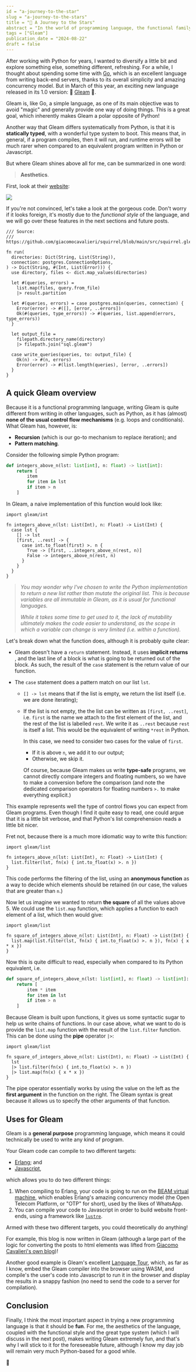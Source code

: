 ```yaml
---
id = "a-journey-to-the-star"
slug = "a-journey-to-the-stars"
title = "💫 A Journey to the Stars"
abstract = "In the world of programming language, the functional family of language tends to stand out because of the way unmistakably different style programs end up being written in. Although most languages espouse some form of 'functional style', e.g. with functions such as map, filter and reduce, the 'true' functional programming language commit to that style 100%. In this post, I discuss an exciting and relatively new programming language called Gleam, which have caught my eye and peaked my interest, so much that I've decided to start a few projects in it!"
tags = ["Gleam"]
publication_date = "2024-08-22"
draft = false
---
```


After working with Python for years, I wanted to diversify a little bit and
explore something else, something different, refreshing. For a while, I thought
about spending some time with [Go](https://go.dev/), which is an excellent
language from writing back-end servers, thanks to its overall simplicity and
amazing concurrency model. But in March of this year, an exciting new language
released in its 1.0 version: 💫 [Gleam](https://gleam.run/news/gleam-version-1/)
💫.

Gleam is, like Go, a simple language, as one of its main objective was to avoid
"magic" and generally provide one way of doing things. This is a great goal,
which inherently makes Gleam a polar opposite of Python!

Another way that Gleam differs systematically from Python, is that it is
**statically typed**, with a wonderful type system to boot. This means that, in
general, if a program compiles, then it will run, and runtime errors will be much
rarer when compared to an equivalent program written in Python or Javascript.

But where Gleam shines above all for me, can be summarized in one word:

> **Aesthetics**.

First, look at their [website](https://gleam.run):

![](/images/gleam_website_banner.png)

If you're not convinced, let's take a look at the gorgeous code. Don't worry
if it looks foreign, it's mostly due to the _functional style_ of the language, and
we will go over these features in the next sections and future posts.

```gleam
/// Source:
/// https://github.com/giacomocavalieri/squirrel/blob/main/src/squirrel.gleam

fn run(
  directories: Dict(String, List(String)),
  connection: postgres.ConnectionOptions,
) -> Dict(String, #(Int, List(Error))) {
  use directory, files <- dict.map_values(directories)

  let #(queries, errors) =
    list.map(files, query.from_file)
    |> result.partition

  let #(queries, errors) = case postgres.main(queries, connection) {
    Error(error) -> #([], [error, ..errors])
    Ok(#(queries, type_errors)) -> #(queries, list.append(errors, type_errors))
  }

  let output_file =
    filepath.directory_name(directory)
    |> filepath.join("sql.gleam")

  case write_queries(queries, to: output_file) {
    Ok(n) -> #(n, errors)
    Error(error) -> #(list.length(queries), [error, ..errors])
  }
}
```

## A quick Gleam overview

Because it is a functional programming language, writing Gleam is quite
different from writing in other languages, such as Python, as it has (almost)
**none of the usual control flow mechanisms** (e.g. loops and conditionals).
What Gleam has, however, is:

- **Recursion** (which is our go-to mechanism to replace iteration); and
- **Pattern matching**.

Consider the following simple Python program:

```python
def integers_above_n(lst: list[int], n: float) -> list[int]:
    return [
        item
        for item in lst
        if item > n
    ]
```

In Gleam, a naive implementation of this function would look like:

```gleam
import gleam/int

fn integers_above_n(lst: List(Int), n: Float) -> List(Int) {
  case lst {
    [] -> lst
    [first, ..rest] -> {
      case int.to_float(first) >. n {
        True -> [first, ..integers_above_n(rest, n)]
        False -> integers_above_n(rest, n)
      }
    }
  }
}
```

> _You may wonder why I've chosen to write the Python implementation to return a new list rather than mutate the original list. This is because variables are all immutable in Gleam, as it is usual for functional languages._
>
> _While it takes some time to get used to it, the lack of mutability ultimately makes the code easier to understand, as the scope in which a variable can change is very limited (i.e. within a function)._

Let's break down what the function does, although it is probably quite clear:

- Gleam doesn't have a `return` statement. Instead, it uses **implicit returns**
  , and the last line of a block is what is going to be returned out of the block.
  As such, the result of the `case` statement is the return value of our function.

- The `case` statement does a pattern match on our list `lst`.

  - `[] -> lst` means that if the list is empty, we return the list itself (i.e. we are done iterating);
  - If the list is not empty, the the list can be written as
    `[first, ..rest]`, i.e. `first` is the name we attach to the first element
    of the list, and the rest of the list is labelled `rest`. We write it as `..rest` because `rest` is itself a list. This would be the equivalent of
    writing `*rest` in Python.

    In this case, we need to consider two cases for the value of `first`.

    - If it is above `n`, we add it to our output;
    - Otherwise, we skip it.

    Of course, because Gleam makes us write **type-safe** programs, we cannot
    directly compare integers and floating numbers, so we have to make a conversion
    before the comparison (and note the dedicated comparison operators for floating
    numbers `>.` to make everything explicit.)

This example represents well the type of control flows you can expect from Gleam
programs. Even though I find it quite easy to read, one could argue that it is
a little bit verbose, and that Python's list comprehension reads a little bit
nicer.

Fret not, because there is a much more idiomatic way to write this function:

```gleam
import gleam/list

fn integers_above_n(lst: List(Int), n: Float) -> List(Int) {
  list.filter(lst, fn(x) { int.to_float(x) >. n })
}
```

This code performs the filtering of the list, using an **anonymous function** as
a way to decide which elements should be retained (in our case, the values that
are greater than `n`.)

Now let us imagine we wanted to return **the square** of all the values above 5.
We could use the `list.map` function, which applies a function to each element
of a list, which then would give:

```gleam
import gleam/list

fn square_of_integers_above_n(lst: List(Int), n: Float) -> List(Int) {
  list.map(list.filter(lst, fn(x) { int.to_float(x) >. n }), fn(x) { x * x })
}

```

Now this is quite difficult to read, especially when compared to its Python
equivalent, i.e.

```python
def square_of_integers_above_n(lst: list[int], n: float) -> list[int]:
    return [
        item * item
        for item in lst
        if item > n
    ]
```

Because Gleam is built upon functions, it gives us some syntactic sugar to help
us write chains of functions. In our case above, what we want to do is provide
the `list.map` function with the result of the `list.filter` function. This can
be done using the **pipe** operator `|>`:

```gleam
import gleam/list

fn square_of_integers_above_n(lst: List(Int), n: Float) -> List(Int) {
  lst
  |> list.filter(fn(x) { int.to_float(x) >. n })
  |> list.map(fn(x) { x * x })
}
```

The pipe operator essentially works by using the value on the left as the
**first argument** in the function on the right. The Gleam syntax is great
because it allows us to specify the other arguments of that function.

## Uses for Gleam

Gleam is a **general purpose** programming language, which means it could
technically be used to write any kind of program.

Your Gleam code can compile to two different targets:

- [Erlang](https://www.erlang.org/); and
- [Javascript](https://developer.mozilla.org/en-US/docs/Web/JavaScript),

which allows you to do two different things:

1. When compiling to Erlang, your code is going to run on the [BEAM virtual machine](<https://en.wikipedia.org/wiki/BEAM_(Erlang_virtual_machine)>),
   which enables Erlang's amazing concurrency model (the Open Telecom Platform, or "OTP" for short), used by the likes of WhatsApp.
2. You can compile your code to Javascript in order to build website front-ends, using a framework like [`lustre`](https://github.com/lustre-labs/lustre).

Armed with these two different targets, you could theoretically do anything!

For example, this blog is now written in Gleam (although a large part of the
logic for converting the posts to html elements was lifted from
[Giacomo Cavalieri's own blog](https://giacomocavalieri.me))!

Another good example is Gleam's excellent [Language Tour](https://tour.gleam.run/),
which, as far as I know, embed the Gleam compiler into the browser using WASM,
and compile's the user's code into Javascript to run it in the browser and
display the results in a snappy fashion (no need to send the code to a server
for compilation).

## Conclusion

Finally, I think the most important aspect in trying a new programming language
is that it should be **fun**. For me, the aesthetics of the language, coupled
with the functional style and the great type system (which I will discuss in the
next post), makes writing Gleam extremely fun, and that's why I will stick to it
for the foreseeable future, although I know my day job will remain very much
Python-based for a good while.

👋
